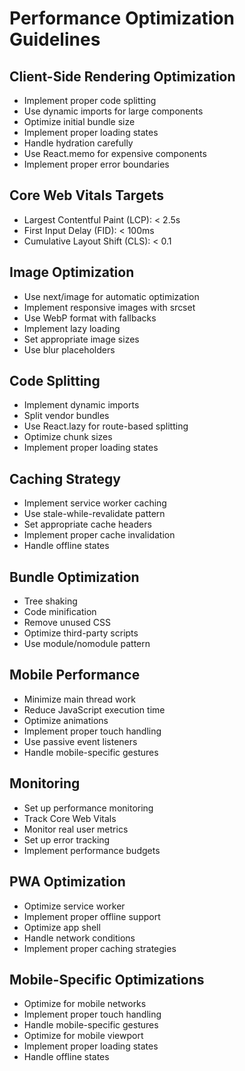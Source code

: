 # Performance Optimization Guidelines

## Client-Side Rendering Optimization
- Implement proper code splitting
- Use dynamic imports for large components
- Optimize initial bundle size
- Implement proper loading states
- Handle hydration carefully
- Use React.memo for expensive components
- Implement proper error boundaries

## Core Web Vitals Targets
- Largest Contentful Paint (LCP): < 2.5s
- First Input Delay (FID): < 100ms
- Cumulative Layout Shift (CLS): < 0.1

## Image Optimization
- Use next/image for automatic optimization
- Implement responsive images with srcset
- Use WebP format with fallbacks
- Implement lazy loading
- Set appropriate image sizes
- Use blur placeholders

## Code Splitting
- Implement dynamic imports
- Split vendor bundles
- Use React.lazy for route-based splitting
- Optimize chunk sizes
- Implement proper loading states

## Caching Strategy
- Implement service worker caching
- Use stale-while-revalidate pattern
- Set appropriate cache headers
- Implement proper cache invalidation
- Handle offline states

## Bundle Optimization
- Tree shaking
- Code minification
- Remove unused CSS
- Optimize third-party scripts
- Use module/nomodule pattern

## Mobile Performance
- Minimize main thread work
- Reduce JavaScript execution time
- Optimize animations
- Implement proper touch handling
- Use passive event listeners
- Handle mobile-specific gestures

## Monitoring
- Set up performance monitoring
- Track Core Web Vitals
- Monitor real user metrics
- Set up error tracking
- Implement performance budgets

## PWA Optimization
- Optimize service worker
- Implement proper offline support
- Optimize app shell
- Handle network conditions
- Implement proper caching strategies

## Mobile-Specific Optimizations
- Optimize for mobile networks
- Implement proper touch handling
- Handle mobile-specific gestures
- Optimize for mobile viewport
- Implement proper loading states
- Handle offline states 